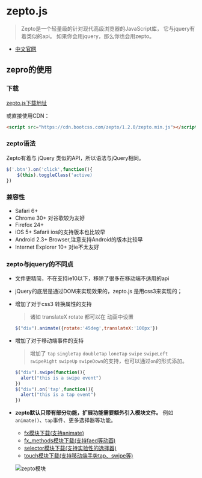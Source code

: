 # zepto.js

> Zepto是一个轻量级的针对现代高级浏览器的JavaScript库， 它与jquery有着类似的api。 如果你会用jquery，那么你也会用zepto。

- [中文官网](https://www.css88.com/doc/zeptojs_api/)

## zepro的使用

### 下载

[zepto.js下载地址](https://www.css88.com/doc/zeptojs_api/#download)

或直接使用CDN：

```html
<script src="https://cdn.bootcss.com/zepto/1.2.0/zepto.min.js"></script>
```

### zepto语法

Zepto有着与 jQuery 类似的API，所以语法与jQuery相同。

```js
$('.btn').on('click',function(){
    $(this).toggleClass('active)
})
```

### 兼容性

- Safari 6+
- Chrome 30+ 对谷歌较为友好
- Firefox 24+
- iOS 5+ Safarii ios的支持版本也比较早
- Android 2.3+ Browser,注意支持Android的版本比较早
- Internet Explorer 10+ 对ie不太友好

### zepto与jquery的不同点

- 文件更精简，不在支持ie10以下，移除了很多在移动端不适用的api

- jQuery的底层是通过DOM来实现效果的，zepto.js 是用css3来实现的；

- 增加了对于css3 转换属性的支持

  > 诸如 translateX rotate 都可以在 动画中设置

  ```Javascript
  $("div").animate({rotate:'45deg',translateX:'100px'})
  ```

- 增加了对于移动端事件的支持

  > 增加了 `tap` `singleTap` `doubleTap` `loneTap` `swipe` `swipeLeft` `swipeRight` `swipeUp` `swipeDown`的支持，也可以通过`on`的形式添加。

  ```Javascript
  $("div").swipe(function(){
    alert("this is a swipe event")   
  })
  $("div").on('tap',function(){
    alert("this is a tap event")  
  })
  ```

- **zepto默认只带有部分功能，扩展功能需要额外引入模块文件。** 例如`animate()`、`tap`事件、更多选择器等功能。

  - [fx模块下载(支持animate)](http://js.hnz.kim/example/zepto/fx.js)
  - [fx_methods模块下载(支持faed等动画)](http://js.hnz.kim/example/zepto/fx_methods.js)
  - [selector模块下载(支持实验性的选择器)](http://js.hnz.kim/example/zepto/selector.js)
  - [touch模块下载(支持移动端手势tap、swipe等)](http://js.hnz.kim/example/zepto/touch.js)

  ![zepto模块](/blog/img/js/008-1546584875000.png)
